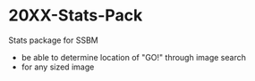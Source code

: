 20XX-Stats-Pack
===============

Stats package for SSBM
- be able to determine location of "GO!" through image search
- for any sized image
